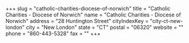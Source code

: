 +++
slug = "catholic-charities-diocese-of-norwich"
title = "Catholic Charities - Diocese of Norwich"
name = "Catholic Charities - Diocese of Norwich"
address = "28 Huntington Street"
cityIndexKey = "city-ct-new-london"
city = "New London"
state = "CT"
postal = "06320"
website = ""
phone = "860-443-5328"
fax = ""
+++
